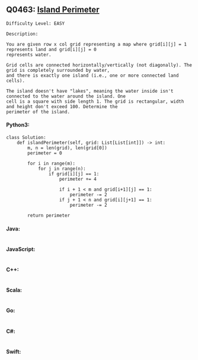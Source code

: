 ## Q0463: [Island Perimeter](https://leetcode.com/problems/island-perimeter/)

```
Difficulty Level: EASY
```

```
Description:

You are given row x col grid representing a map where grid[i][j] = 1 represents land and grid[i][j] = 0
represents water.

Grid cells are connected horizontally/vertically (not diagonally). The grid is completely surrounded by water,
and there is exactly one island (i.e., one or more connected land cells).

The island doesn't have "lakes", meaning the water inside isn't connected to the water around the island. One
cell is a square with side length 1. The grid is rectangular, width and height don't exceed 100. Determine the
perimeter of the island.
```

#### Python3:

```
class Solution:
    def islandPerimeter(self, grid: List[List[int]]) -> int:
        m, n = len(grid), len(grid[0])
        perimeter = 0

        for i in range(m):
            for j in range(n):
                if grid[i][j] == 1:
                    perimeter += 4

                    if i + 1 < m and grid[i+1][j] == 1:
                        perimeter -= 2
                    if j + 1 < n and grid[i][j+1] == 1:
                        perimeter -= 2

        return perimeter
```

#### Java:

```

```

#### JavaScript:

```

```

#### C++:

```

```

#### Scala:

```

```

#### Go:

```

```

#### C#:

```

```

#### Swift:

```

```